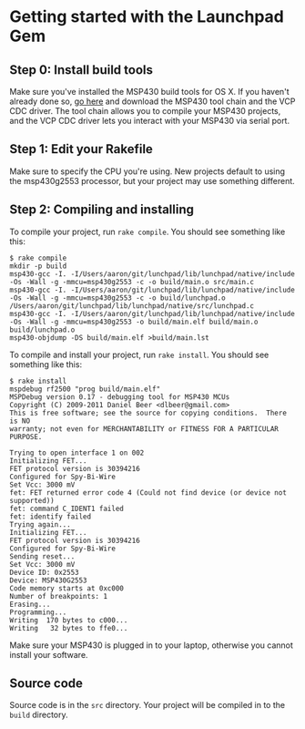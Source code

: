# Getting started with the Launchpad Gem

## Step 0: Install build tools

Make sure you've installed the MSP430 build tools for OS X.  If you haven't
already done so, [go here][1] and download the MSP430 tool chain and the
VCP CDC driver.  The tool chain allows you to compile your MSP430 projects,
and the VCP CDC driver lets you interact with your MSP430 via serial port.

## Step 1: Edit your Rakefile

Make sure to specify the CPU you're using.  New projects default to using the
msp430g2553 processor, but your project may use something different.

## Step 2: Compiling and installing

To compile your project, run `rake compile`.  You should see something like
this:

```
$ rake compile
mkdir -p build
msp430-gcc -I. -I/Users/aaron/git/lunchpad/lib/lunchpad/native/include  -Os -Wall -g -mmcu=msp430g2553 -c -o build/main.o src/main.c
msp430-gcc -I. -I/Users/aaron/git/lunchpad/lib/lunchpad/native/include  -Os -Wall -g -mmcu=msp430g2553 -c -o build/lunchpad.o /Users/aaron/git/lunchpad/lib/lunchpad/native/src/lunchpad.c
msp430-gcc -I. -I/Users/aaron/git/lunchpad/lib/lunchpad/native/include  -Os -Wall -g -mmcu=msp430g2553 -o build/main.elf build/main.o build/lunchpad.o
msp430-objdump -DS build/main.elf >build/main.lst
```

To compile and install your project, run `rake install`.  You should see
something like this:

```
$ rake install
mspdebug rf2500 "prog build/main.elf"
MSPDebug version 0.17 - debugging tool for MSP430 MCUs
Copyright (C) 2009-2011 Daniel Beer <dlbeer@gmail.com>
This is free software; see the source for copying conditions.  There is NO
warranty; not even for MERCHANTABILITY or FITNESS FOR A PARTICULAR PURPOSE.

Trying to open interface 1 on 002
Initializing FET...
FET protocol version is 30394216
Configured for Spy-Bi-Wire
Set Vcc: 3000 mV
fet: FET returned error code 4 (Could not find device (or device not supported))
fet: command C_IDENT1 failed
fet: identify failed
Trying again...
Initializing FET...
FET protocol version is 30394216
Configured for Spy-Bi-Wire
Sending reset...
Set Vcc: 3000 mV
Device ID: 0x2553
Device: MSP430G2553
Code memory starts at 0xc000
Number of breakpoints: 1
Erasing...
Programming...
Writing  170 bytes to c000...
Writing   32 bytes to ffe0...
```

Make sure your MSP430 is plugged in to your laptop, otherwise you cannot
install your software.

## Source code

Source code is in the `src` directory.  Your project will be compiled in to
the `build` directory.

[1]: http://code.google.com/p/osx-launchpad/downloads/list

